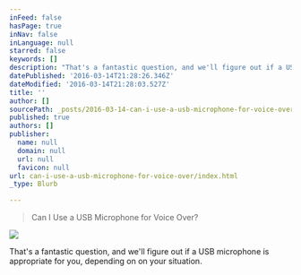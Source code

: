 ```yaml
---
inFeed: false
hasPage: true
inNav: false
inLanguage: null
starred: false
keywords: []
description: "That's a fantastic question, and we'll figure out if a USB microphone is appropriate for you, depending on on your situation.\_"
datePublished: '2016-03-14T21:28:26.346Z'
dateModified: '2016-03-14T21:28:03.527Z'
title: ''
author: []
sourcePath: _posts/2016-03-14-can-i-use-a-usb-microphone-for-voice-over.md
published: true
authors: []
publisher:
  name: null
  domain: null
  url: null
  favicon: null
url: can-i-use-a-usb-microphone-for-voice-over/index.html
_type: Blurb

---
```

> Can I Use a USB Microphone for Voice Over?

![](https://s3-us-west-2.amazonaws.com/the-grid-img/p/489e7412b7ccd12b5e762d8dab4c6725612a335c.jpg)

That's a fantastic question, and we'll figure out if a USB microphone is appropriate for you, depending on on your situation.